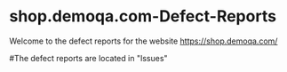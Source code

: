 # shop.demoqa.com-Defect-Reports
Welcome to the defect reports for the website https://shop.demoqa.com/

#The defect reports are located in "Issues"
